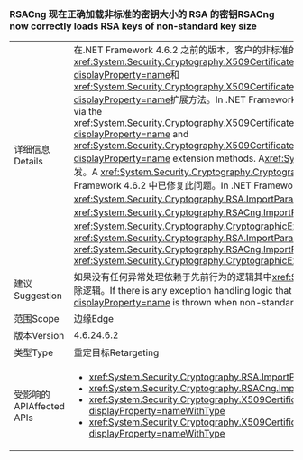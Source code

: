 ### <a name="rsacng-now-correctly-loads-rsa-keys-of-non-standard-key-size"></a><span data-ttu-id="3acbd-101">RSACng 现在正确加载非标准的密钥大小的 RSA 的密钥</span><span class="sxs-lookup"><span data-stu-id="3acbd-101">RSACng now correctly loads RSA keys of non-standard key size</span></span>

|   |   |
|---|---|
|<span data-ttu-id="3acbd-102">详细信息</span><span class="sxs-lookup"><span data-stu-id="3acbd-102">Details</span></span>|<span data-ttu-id="3acbd-103">在.NET Framework 4.6.2 之前的版本，客户的非标准的 RSA 证书的密钥大小不能访问通过这些密钥<xref:System.Security.Cryptography.X509Certificates.RSACertificateExtensions.GetRSAPublicKey(System.Security.Cryptography.X509Certificates.X509Certificate2)?displayProperty=name>和<xref:System.Security.Cryptography.X509Certificates.RSACertificateExtensions.GetRSAPrivateKey(System.Security.Cryptography.X509Certificates.X509Certificate2)?displayProperty=name>扩展方法。</span><span class="sxs-lookup"><span data-stu-id="3acbd-103">In .NET Framework versions prior to 4.6.2, customers with non-standard key sizes for RSA certificates are unable to access those keys via the <xref:System.Security.Cryptography.X509Certificates.RSACertificateExtensions.GetRSAPublicKey(System.Security.Cryptography.X509Certificates.X509Certificate2)?displayProperty=name> and <xref:System.Security.Cryptography.X509Certificates.RSACertificateExtensions.GetRSAPrivateKey(System.Security.Cryptography.X509Certificates.X509Certificate2)?displayProperty=name> extension methods.</span></span>  <span data-ttu-id="3acbd-104">A<xref:System.Security.Cryptography.CryptographicException?displayProperty=name>并显示消息&quot;不支持所请求的密钥大小&quot;引发。</span><span class="sxs-lookup"><span data-stu-id="3acbd-104">A <xref:System.Security.Cryptography.CryptographicException?displayProperty=name> with the message &quot;The requested key size is not supported&quot; is thrown.</span></span> <span data-ttu-id="3acbd-105">在.NET Framework 4.6.2 中已修复此问题。</span><span class="sxs-lookup"><span data-stu-id="3acbd-105">In .NET Framework 4.6.2 this issue has been fixed.</span></span> <span data-ttu-id="3acbd-106">同样，<xref:System.Security.Cryptography.RSA.ImportParameters(System.Security.Cryptography.RSAParameters)>和<xref:System.Security.Cryptography.RSACng.ImportParameters(System.Security.Cryptography.RSAParameters)>现在，使用非标准的密钥大小而不引发<xref:System.Security.Cryptography.CryptographicException?displayProperty=name>s。</span><span class="sxs-lookup"><span data-stu-id="3acbd-106">Similarly, <xref:System.Security.Cryptography.RSA.ImportParameters(System.Security.Cryptography.RSAParameters)> and <xref:System.Security.Cryptography.RSACng.ImportParameters(System.Security.Cryptography.RSAParameters)> now work with non-standard key sizes without throwing <xref:System.Security.Cryptography.CryptographicException?displayProperty=name>s.</span></span>|
|<span data-ttu-id="3acbd-107">建议</span><span class="sxs-lookup"><span data-stu-id="3acbd-107">Suggestion</span></span>|<span data-ttu-id="3acbd-108">如果没有任何异常处理依赖于先前行为的逻辑其中<xref:System.Security.Cryptography.CryptographicException?displayProperty=name>引发时使用非标准的密钥大小，请考虑删除逻辑。</span><span class="sxs-lookup"><span data-stu-id="3acbd-108">If there is any exception handling logic that relies on the previous behavior where a <xref:System.Security.Cryptography.CryptographicException?displayProperty=name> is thrown when non-standard key sizes are used, consider removing the logic.</span></span>|
|<span data-ttu-id="3acbd-109">范围</span><span class="sxs-lookup"><span data-stu-id="3acbd-109">Scope</span></span>|<span data-ttu-id="3acbd-110">边缘</span><span class="sxs-lookup"><span data-stu-id="3acbd-110">Edge</span></span>|
|<span data-ttu-id="3acbd-111">版本</span><span class="sxs-lookup"><span data-stu-id="3acbd-111">Version</span></span>|<span data-ttu-id="3acbd-112">4.6.2</span><span class="sxs-lookup"><span data-stu-id="3acbd-112">4.6.2</span></span>|
|<span data-ttu-id="3acbd-113">类型</span><span class="sxs-lookup"><span data-stu-id="3acbd-113">Type</span></span>|<span data-ttu-id="3acbd-114">重定目标</span><span class="sxs-lookup"><span data-stu-id="3acbd-114">Retargeting</span></span>|
|<span data-ttu-id="3acbd-115">受影响的 API</span><span class="sxs-lookup"><span data-stu-id="3acbd-115">Affected APIs</span></span>|<ul><li><xref:System.Security.Cryptography.RSA.ImportParameters(System.Security.Cryptography.RSAParameters)?displayProperty=nameWithType></li><li><xref:System.Security.Cryptography.RSACng.ImportParameters(System.Security.Cryptography.RSAParameters)?displayProperty=nameWithType></li><li><xref:System.Security.Cryptography.X509Certificates.RSACertificateExtensions.GetRSAPrivateKey(System.Security.Cryptography.X509Certificates.X509Certificate2)?displayProperty=nameWithType></li><li><xref:System.Security.Cryptography.X509Certificates.RSACertificateExtensions.GetRSAPublicKey(System.Security.Cryptography.X509Certificates.X509Certificate2)?displayProperty=nameWithType></li></ul>|

